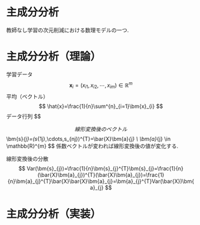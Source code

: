 # 主成分分析
教師なし学習の次元削減における数理モデルの一つ.
# 主成分分析（理論）
学習データ
$$
\bm{x}_{i}=(x_{i1},x_{i2},\cdots,x_{im})\in \mathbb{R}^{m}
$$
平均（ベクトル）
$$
\hat{x}=\frac{1}{n}\sum^{n}_{i=1}\bm{x}_{i}
$$
データ行列
$$

$$
線形変換後のベクトル
$$
\bm{s}_{j}=(s_{1j},\cdots,s_{nj})^{T}=\bar{X}\bm{a}_{j} \ \bm{a}_{j} \in \mathbb{R}^{m}
$$
係数ベクトルが変われば線形変換後の値が変化する.

線形変換後の分散
$$
Var(\bm{s}_{j})=\frac{1}{n}\bm{s}_{j}^{T}\bm{s}_{j}=\frac{1}{n}(\bar{X}\bm{a}_{j})^{T}(\bar{X}\bm{a}_{j})=\frac{1}{n}\bm{a}_{j}^{T}\bar{X}\bar{X}\bm{a}_{j}=\bm{a}_{j}^{T}Var(\bar{X})\bm{a}_{j}
$$

# 主成分分析（実装）